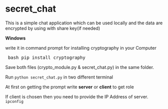 # secret_chat
This is a simple chat application which can be used locally and the data are encrypted by using with share key(if needed)

**Windows**

write it in command prompt for installing cryptography in your Computer
<pre> bash pip install cryptography </pre>

Save both files (crypto_module.py & secret_chat.py) in the same folder.

Run `python secret_chat.py` in two different terminal

At first on getting the prompt write **server** or  **client** to get role

If client is chosen then you need to provide the IP Address of server. `ipconfig`


